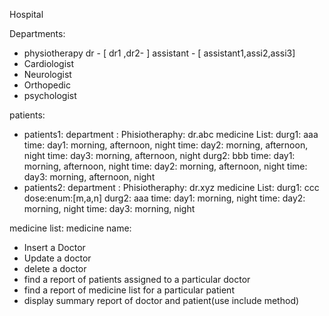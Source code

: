 Hospital


Departments:
- physiotherapy
dr - [ dr1 ,dr2- ]
assistant - [ assistant1,assi2,assi3]
- Cardiologist
- Neurologist
- Orthopedic
- psychologist

patients:
- patients1:
    department :
        Phisiotheraphy:
            dr.abc
    medicine List: 
        durg1: aaa
            time: day1:  morning, afternoon, night
            time: day2:  morning, afternoon, night
            time: day3:  morning, afternoon, night
        durg2: bbb
            time: day1:  morning, afternoon, night
            time: day2:  morning, afternoon, night
            time: day3:  morning, afternoon, night
- patients2:
    department :
        Phisiotheraphy:
            dr.xyz
    medicine List: 
        durg1: ccc
    dose:enum:[m,a,n]
        durg2: aaa
            time: day1:  morning, night
            time: day2:  morning, night
            time: day3:  morning, night




medicine list:
    medicine name: 
    



- Insert a Doctor
- Update a doctor
- delete a doctor
- find a report of patients assigned to a particular doctor
- find a report of medicine list for a particular patient 
- display summary report of doctor and patient(use include method)